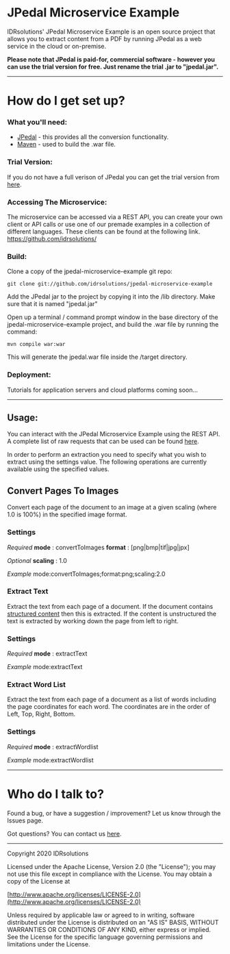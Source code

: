 # JPedal Microservice Example #

IDRsolutions' JPedal Microservice Example is an open source project that allows you to extract content from a PDF by running JPedal as a web service in the cloud or on-premise.

**Please note that JPedal is paid-for, commercial software - however you can use the trial version for free. Just rename the trial .jar to "jpedal.jar".**

-----

# How do I get set up? #

### What you'll need: ###

* [JPedal](https://www.idrsolutions.com/jpedal/download) - this provides all the conversion functionality.
* [Maven](https://maven.apache.org/download.cgi) - used to build the .war file.

### Trial Version: ###

If you do not have a full verison of JPedal you can get the trial version from [here](https://www.idrsolutions.com/jpedal/trial-download/).

### Accessing The Microservice: ###

The microservice can be accessed via a REST API, you can create your own client or API calls or use one of our premade examples in a collection of different languages.
These clients can be found at the following link.
https://github.com/idrsolutions/

### Build: ###

Clone a copy of the jpedal-microservice-example git repo:

```
git clone git://github.com/idrsolutions/jpedal-microservice-example
```

Add the JPedal jar to the project by copying it into the /lib directory. Make sure that it is named "jpedal.jar"

Open up a terminal / command prompt window in the base directory of the jpedal-microservice-example project, and build the .war file by running the command:
```
mvn compile war:war
```

This will generate the jpedal.war file inside the /target directory.

### Deployment: ###

Tutorials for application servers and cloud platforms coming soon...

-----

## Usage: ##

You can interact with the JPedal Microservice Example using the REST API.
A complete list of raw requests that can be used can be found [here](/API.md).

In order to perform an extraction you need to specify what you wish to extract using the settings value.
The following operations are currently available using the specified values.

## Convert Pages To Images ##
Convert each page of the document to an image at a given scaling (where 1.0 is 100%) in the specified image format.
### Settings ###
*Required*
**mode** : convertToImages
**format** : [png|bmp|tif|jpg|jpx]

*Optional*
**scaling** : 1.0

*Example*
mode:convertToImages;format:png;scaling:2.0

### Extract Text ###
Extract the text from each page of a document. If the document contains [structured content](https://support.idrsolutions.com/hc/en-us/articles/360030091571) then this is extracted. If the content is unstructured the text is extracted by working down the page from left to right.
### Settings ###
*Required*
**mode** : extractText

*Example*
mode:extractText

### Extract Word List ###
Extract the text from each page of a document as a list of words including the page coordinates for each word. The coordinates are in the order of Left, Top, Right, Bottom.
### Settings ###
*Required*
**mode** : extractWordlist

*Example*
mode:extractWordlist

-----

# Who do I talk to? #

Found a bug, or have a suggestion / improvement? Let us know through the Issues page.

Got questions? You can contact us [here](https://idrsolutions.zendesk.com/hc/en-us/requests/new).

-----

Copyright 2020 IDRsolutions

Licensed under the Apache License, Version 2.0 (the "License");
you may not use this file except in compliance with the License.
You may obtain a copy of the License at

[http://www.apache.org/licenses/LICENSE-2.0](http://www.apache.org/licenses/LICENSE-2.0)

Unless required by applicable law or agreed to in writing, software
distributed under the License is distributed on an "AS IS" BASIS,
WITHOUT WARRANTIES OR CONDITIONS OF ANY KIND, either express or implied.
See the License for the specific language governing permissions and
limitations under the License.
